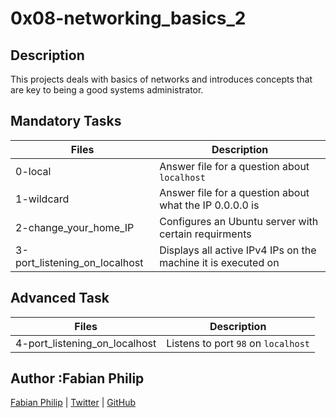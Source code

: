 # 0x08-networking_basics_2

## Description

This projects deals with basics of networks and introduces concepts that are key to being a good systems administrator.

## Mandatory Tasks

| Files | Description |
| ----- | ----------- |
| 0-local | Answer file for a question about `localhost` |
| 1-wildcard | Answer file for a question about what the IP 0.0.0.0 is |
| 2-change_your_home_IP | Configures an Ubuntu server with certain requirments |
| 3-port_listening_on_localhost | Displays all active IPv4 IPs on the machine it is executed on |

## Advanced Task

| Files | Description |
| ----- | ----------- |
| 4-port_listening_on_localhost | Listens to port `98` on `localhost` |

## Author :Fabian Philip

[Fabian Philip](https://www.linkedin.com/in/fabian-philip-184970270/) | [Twitter](https://twitter.com/fab_suave94) | [GitHub](https://github.com/Fabianphilip)
